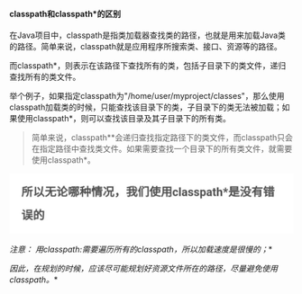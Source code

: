

#### classpath和classpath*的区别

在Java项目中，classpath是指类加载器查找类的路径，也就是用来加载Java类的路径。简单来说，classpath就是应用程序所搜索类、接口、资源等的路径。

而classpath*，则表示在该路径下查找所有的类，包括子目录下的类文件，递归查找所有的类文件。

举个例子，如果指定classpath为"/home/user/myproject/classes"，那么使用classpath加载类的时候，只能查找该目录下的类，子目录下的类无法被加载；如果使用classpath*，则可以查找该目录及其子目录下的所有类。

> 简单来说，classpath**会递归查找指定路径下的类文件，而classpath只会在指定路径中查找类文件。如果需要查找一个目录下的所有类文件，就需要使用classpath*。

![image-20230619195720467](pages/image-20230619195720467.png)

**注意： 用classpath*:需要遍历所有的classpath，所以加载速度是很慢的；**

**因此，在规划的时候，应该尽可能规划好资源文件所在的路径，尽量避免使用classpath*。**